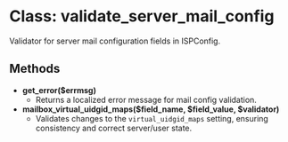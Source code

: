 # Class: validate_server_mail_config

Validator for server mail configuration fields in ISPConfig.

## Methods

- **get_error($errmsg)**
  - Returns a localized error message for mail config validation.
- **mailbox_virtual_uidgid_maps($field_name, $field_value, $validator)**
  - Validates changes to the `virtual_uidgid_maps` setting, ensuring consistency and correct server/user state.
